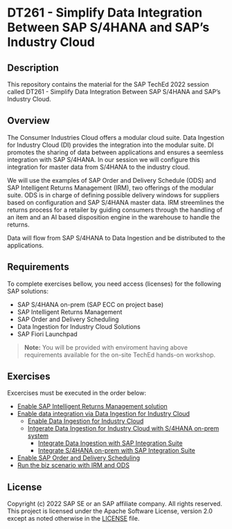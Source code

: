 # DT261 - Simplify Data Integration Between SAP S/4HANA and SAP’s Industry Cloud

## Description

This repository contains the material for the SAP TechEd 2022 session called DT261 - Simplify Data Integration Between SAP S/4HANA and SAP’s Industry Cloud.  

## Overview

The Consumer Industries Cloud offers a modular cloud suite. Data Ingestion for Industry Cloud (DI) provides the integration into the modular suite. DI promotes the sharing of data between applications and ensures a seemless integration with SAP S/4HANA. In our session we will configure this integration for master data from S/4HANA to the industry cloud.

We will use the examples of SAP Order and Delivery Schedule (ODS) and SAP Intelligent Returns Management (IRM), two offerings of the modular suite. ODS is in charge of defining possible delivery windows for suppliers based on configuration and SAP S/4HANA master data. IRM streemlines the returns process for a retailer by guiding consumers through the handling of an item and an AI based disposition engine in the warehouse to handle the returns.   

Data will flow from SAP S/4HANA to Data Ingestion and be distributed to the applications.

## Requirements

To complete exercises bellow, you need access (licenses) for the following SAP solutions:
- SAP S/4HANA on-prem (SAP ECC on project base)
- SAP Intelligent Returns Management
- SAP Order and Delivery Scheduling
- Data Ingestion for Industry Cloud Solutions
- SAP Fiori Launchpad

> **Note:** You will be provided with enviroment having above requirements available for the on-site TechEd hands-on workshop.

## Exercises

Excercises must be executed in the order below:

<!-- to be validated with Christian and Fabian -->

- [Enable SAP Intelligent Returns Management solution](exercises/ex0/README.md) <!--Stani-->
- [Enable data integration via Data Ingestion for Industry Cloud](exercises/ex1/README.md)<!--Stani-->
    - [Enable Data Ingestion for Industry Cloud](exercises/ex1/README.md#exercise-11-sub-exercise-1-description)<!--Stani-->
    - [Intgerate Data Ingestion for Industry Cloud with S/4HANA on-prem system](exercises/ex1/README.md#exercise-12-sub-exercise-2-description)
        - [Integrate Data Ingestion with SAP Integration Suite](exercises/ex1/README.md#exercise-12-sub-exercise-2-description)<!--Stani-->
        - [Integrate S/4HANA on-prem with SAP Integration Suite](exercises/ex1/README.md#exercise-12-sub-exercise-2-description)<!--Christian-->
- [Enable SAP Order and Delivery Scheduling](exercises/ex2/README.md) <!--Stani-->
- [Run the biz scenario with IRM and ODS](exercises/ex3/README.md) <!--Christian-->
  
<!-- 
**IMPORTANT**

Your repo must contain the .reuse and LICENSES folder and the License section below. DO NOT REMOVE the section or folders/files. Also, remove all unused template assets(images, folders, etc) from the exercises folder. 

## How to obtain support

Support for the content in this repository is available during the actual time of the online session for which this content has been designed. Otherwise, you may request support via the [Issues](../../issues) tab.

-->

## License
Copyright (c) 2022 SAP SE or an SAP affiliate company. All rights reserved. This project is licensed under the Apache Software License, version 2.0 except as noted otherwise in the [LICENSE](LICENSES/Apache-2.0.txt) file.
